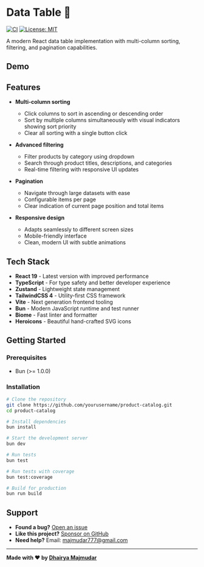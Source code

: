 # Data Table 🚀

[![CI](https://github.com/DhairyaMajmudar/SpecScore/actions/workflows/ci.yaml/badge.svg)](https://github.com/DhairyaMajmudar/SpecScore/actions/workflows/ci.yaml)
[![License: MIT](https://img.shields.io/badge/License-MIT-yellow.svg)](https://opensource.org/licenses/MIT)

A modern React data table implementation with multi-column sorting, filtering, and pagination capabilities.

## Demo

## Features

- **Multi-column sorting**

  - Click columns to sort in ascending or descending order
  - Sort by multiple columns simultaneously with visual indicators showing sort priority
  - Clear all sorting with a single button click

- **Advanced filtering**

  - Filter products by category using dropdown
  - Search through product titles, descriptions, and categories
  - Real-time filtering with responsive UI updates

- **Pagination**

  - Navigate through large datasets with ease
  - Configurable items per page
  - Clear indication of current page position and total items

- **Responsive design**
  - Adapts seamlessly to different screen sizes
  - Mobile-friendly interface
  - Clean, modern UI with subtle animations

## Tech Stack

- **React 19** - Latest version with improved performance
- **TypeScript** - For type safety and better developer experience
- **Zustand** - Lightweight state management
- **TailwindCSS 4** - Utility-first CSS framework
- **Vite** - Next generation frontend tooling
- **Bun** - Modern JavaScript runtime and test runner
- **Biome** - Fast linter and formatter
- **Heroicons** - Beautiful hand-crafted SVG icons

## Getting Started

### Prerequisites

- Bun (>= 1.0.0)

### Installation

```bash
# Clone the repository
git clone https://github.com/yourusername/product-catalog.git
cd product-catalog

# Install dependencies
bun install

# Start the development server
bun dev

# Run tests
bun test

# Run tests with coverage
bun test:coverage

# Build for production
bun run build
```

## Support

- **Found a bug?** [Open an issue](https://github.com/DhairyaMajmudar/data-table/issues)
- **Like this project?** [Sponsor on GitHub](https://github.com/sponsors/DhairyaMajmudar)
- **Need help?** Email: majmudar777@gmail.com

---

**Made with ❤️ by [Dhairya Majmudar](https://github.com/DhairyaMajmudar)**
